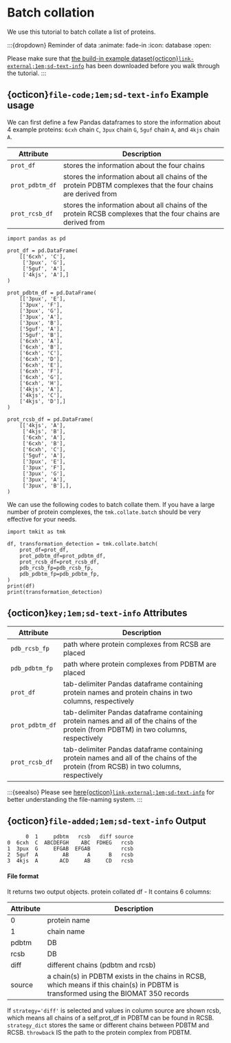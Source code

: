 # Batch collation

We use this tutorial to batch collate a list of proteins.

:::{dropdown} Reminder of data
:animate: fade-in
:icon: database
:open: 

Please make sure that [the build-in example dataset{octicon}`link-external;1em;sd-text-info`](../get_started/example_dataset.md) has been downloaded before you walk through the tutorial.
:::


## {octicon}`file-code;1em;sd-text-info` **Example usage**

We can first define a few Pandas dataframes to store the information about 4 example proteins: `6cxh` chain `C`, `3pux` chain `G`, `5guf` chain `A`, and `4kjs` chain `A`.

| **Attribute**   | **Description**                                                                                              |
|-----------------|--------------------------------------------------------------------------------------------------------------|
| `prot_df`       | stores the information about the four chains                                                                 |
| `prot_pdbtm_df` | stores the information about all chains of the protein PDBTM complexes that the four chains are derived from |
| `prot_rcsb_df`  | stores the information about all chains of the protein RCSB complexes that the four chains are derived from  |


```{code} python
import pandas as pd

prot_df = pd.DataFrame(
    [['6cxh', 'C'],
     ['3pux', 'G'],
     ['5guf', 'A'],
     ['4kjs', 'A'],]
)

prot_pdbtm_df = pd.DataFrame(
    [['3pux', 'E'],
    ['3pux', 'F'],
    ['3pux', 'G'],
    ['3pux', 'A'],
    ['3pux', 'B'],
    ['5guf', 'A'],
    ['5guf', 'B'],
    ['6cxh', 'A'],
    ['6cxh', 'B'],
    ['6cxh', 'C'],
    ['6cxh', 'D'],
    ['6cxh', 'E'],
    ['6cxh', 'F'],
    ['6cxh', 'G'],
    ['6cxh', 'H'],
    ['4kjs', 'A'],
    ['4kjs', 'C'],
    ['4kjs', 'D'],]
)

prot_rcsb_df = pd.DataFrame(
    [['4kjs', 'A'],
     ['4kjs', 'B'],
     ['6cxh', 'A'],
     ['6cxh', 'B'],
     ['6cxh', 'C'],
     ['5guf', 'A'],
     ['3pux', 'E'],
     ['3pux', 'F'],
     ['3pux', 'G'],
     ['3pux', 'A'],
     ['3pux', 'B'],],
)
```

We can use the following codes to batch collate them. If you have a large number of protein complexes, the `tmk.collate.batch` should be very effective for your needs.

```{code} python
import tmkit as tmk

df, transformation_detection = tmk.collate.batch(
    prot_df=prot_df,
    prot_pdbtm_df=prot_pdbtm_df,
    prot_rcsb_df=prot_rcsb_df,
    pdb_rcsb_fp=pdb_rcsb_fp,
    pdb_pdbtm_fp=pdb_pdbtm_fp,
)
print(df)
print(transformation_detection)
```



## {octicon}`key;1em;sd-text-info` **Attributes**

| **Attribute**   | **Description**                                                                                                                        |
|-----------------|----------------------------------------------------------------------------------------------------------------------------------------|
| `pdb_rcsb_fp`   | path where protein complexes from RCSB are placed                                                                                      |
| `pdb_pdbtm_fp`  | path where protein complexes from PDBTM are placed                                                                                     |
| `prot_df`       | tab-delimiter Pandas dataframe containing protein names and protein chains in two columns, respectively                                |
| `prot_pdbtm_df` | tab-delimiter Pandas dataframe containing protein names and all of the chains of the protein (from PDBTM) in two columns, respectively |
| `prot_rcsb_df`  | tab-delimiter Pandas dataframe containing protein names and all of the chains of the protein (from RCSB) in two columns, respectively  |
 

:::{seealso}
Please see [here{octicon}`link-external;1em;sd-text-info`](../get_started/feature.md#nomenclature) for better understanding the file-naming system.
:::



## {octicon}`file-added;1em;sd-text-info` **Output**

```{code} python
      0  1     pdbtm   rcsb   diff source
0  6cxh  C  ABCDEFGH    ABC  FDHEG   rcsb
1  3pux  G     EFGAB  EFGAB          rcsb
2  5guf  A        AB      A      B   rcsb
3  4kjs  A       ACD     AB     CD   rcsb
```


#### File format

 It returns two output objects.
protein collated df - It contains 6 columns:

| **Attribute** | **Description**                                                                                                                     |
|---------------|-------------------------------------------------------------------------------------------------------------------------------------|
| 0             | protein name                                                                                                                        |
| 1             | chain name                                                                                                                          |
| pdbtm         | DB                                                                                                                                  |
| rcsb          | DB                                                                                                                                  |
| diff          | different chains (pdbtm and rcsb)                                                                                                   |
| source        | a chain(s) in PDBTM exists in the chains in RCSB, which means if this chain(s) in PDBTM is transformed using the BIOMAT 350 records |

If `strategy='diff'` is selected and values in column source are shown rcsb, which means all chains of a self.prot_df in PDBTM can be found in RCSB. `strategy_dict` stores the same or different chains between PDBTM and RCSB. `throwback` IS the path to the protein complex from PDBTM.
